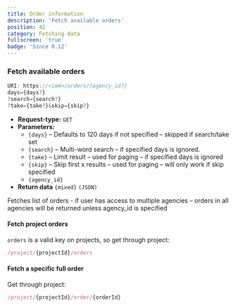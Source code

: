 ```yaml
---
title: Order information
description: 'Fetch available orders'
position: 42
category: Fetching data
fullscreen: 'true'
badge: 'Since 0.12'
---
```


### Fetch available orders

```js
URI: https://<im4>/orders/{agency_id?}
days={days?}
?search={search?}
?take={take?}&skip={skip?}
```

- **Request-type:** `GET`
- **Parameters:**
  - `{days}` – Defaults to 120 days if not specified – skipped if search/take set
  - `{search}` – Multi-word search – if specified days is ignored.
  - `{take}` – Limit result – used for paging – if specified days is ignored
  - `{skip}` – Skip first x results – used for paging – will only work if skip specified
  - `{agency_id}`
- **Return data** `{mixed}` `(JSON)`

Fetches list of orders - if user has access to multiple agencies – orders in all agencies will be returned unless agency_id is specified

#### Fetch project orders

`orders` is a valid key on projects, so get through project:

```js
/project/{projectId}/orders
```

#### Fetch a specific full order

Get through project:

```js
/project/{projectId}/order/{orderId}
```
